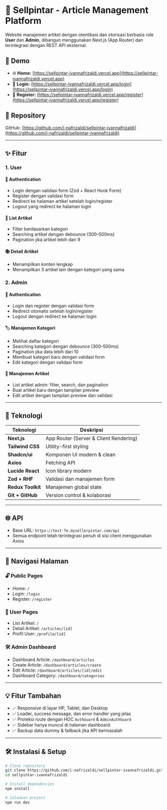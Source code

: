 # 📰 Sellpintar - Article Management Platform

Website manajemen artikel dengan otentikasi dan otorisasi berbasis role **User** dan **Admin**, dibangun menggunakan Next.js (App Router) dan terintegrasi dengan REST API eksternal.

## 🚀 Demo

- 🌐 **Home:** [https://sellpintar-ivannafrizaldi.vercel.app](https://sellpintar-ivannafrizaldi.vercel.app)
- 🔐 **Login:** [https://sellpintar-ivannafrizaldi.vercel.app/login](https://sellpintar-ivannafrizaldi.vercel.app/login)
- 📝 **Register:** [https://sellpintar-ivannafrizaldi.vercel.app/register](https://sellpintar-ivannafrizaldi.vercel.app/register)

## 📁 Repository

GitHub: [https://github.com/i-nafrizaldi/sellpintar-ivannafrizaldi](https://github.com/i-nafrizaldi/sellpintar-ivannafrizaldi)

---

## ✨ Fitur

### 1. User

#### 🔐 Authentication
- Login dengan validasi form (Zod + React Hook Form)
- Register dengan validasi form
- Redirect ke halaman artikel setelah login/register
- Logout yang redirect ke halaman login

#### 📄 List Artikel
- Filter berdasarkan kategori
- Searching artikel dengan debounce (300–500ms)
- Pagination jika artikel lebih dari 9

#### 📚 Detail Artikel
- Menampilkan konten lengkap
- Menampilkan 3 artikel lain dengan kategori yang sama

### 2. Admin

#### 🔐 Authentication
- Login dan register dengan validasi form
- Redirect otomatis setelah login/register
- Logout dengan redirect ke halaman login

#### 🏷️ Manajemen Kategori
- Melihat daftar kategori
- Searching kategori dengan debounce (300–500ms)
- Pagination jika data lebih dari 10
- Membuat kategori baru dengan validasi form
- Edit kategori dengan validasi form

#### 📝 Manajemen Artikel
- List artikel admin: filter, search, dan pagination
- Buat artikel baru dengan tampilan preview
- Edit artikel dengan tampilan preview dan validasi

---

## 🧪 Teknologi

| Teknologi         | Deskripsi                                        |
|-------------------|--------------------------------------------------|
| **Next.js**       | App Router (Server & Client Rendering)           |
| **Tailwind CSS**  | Utility-first styling                            |
| **Shadcn/ui**     | Komponen UI modern & clean                       |
| **Axios**         | Fetching API                                     |
| **Lucide React**  | Icon library modern                              |
| **Zod + RHF**     | Validasi dan manajemen form                      |
| **Redux Toolkit** | Manajemen global state                           |
| **Git + GitHub**  | Version control & kolaborasi                     |

---

## 🌐 API

- Base URL: `https://test-fe.mysellerpintar.com/api`
- Semua endpoint telah terintegrasi penuh di sisi client menggunakan Axios

---

## 🧭 Navigasi Halaman

### 🔓 Public Pages
- Home: `/`
- Login: `/login`
- Register: `/register`

### 📖 User Pages
- List Artikel: `/`
- Detail Artikel: `/articles/[id]`
- Profil User: `/profile/[id]`

### 🛠️ Admin Dashboard
- Dashboard Article: `/dashboard/articles`
- Create Article: `/dashboard/articles/create`
- Edit Article: `/dashboard/articles/[id]/edit`
- Dashboard Category: `/dashboard/categories`

---

## 💡 Fitur Tambahan

- ✅ Responsive di layar HP, Tablet, dan Desktop
- ✅ Loader, success message, dan error handler yang jelas
- ✅ Proteksi route dengan HOC `AuthGuard` & `AdminAuthGuard`
- ✅ Sidebar hanya muncul di halaman dashboard
- ✅ Backup data dummy & fallback jika API bermasalah

---

## 🛠️ Instalasi & Setup

```bash
# Clone repository
git clone https://github.com/i-nafrizaldi/sellpintar-ivannafrizaldi.git
cd sellpintar-ivannafrizaldi

# Install dependencies
npm install

# Jalankan project
npm run dev
```

